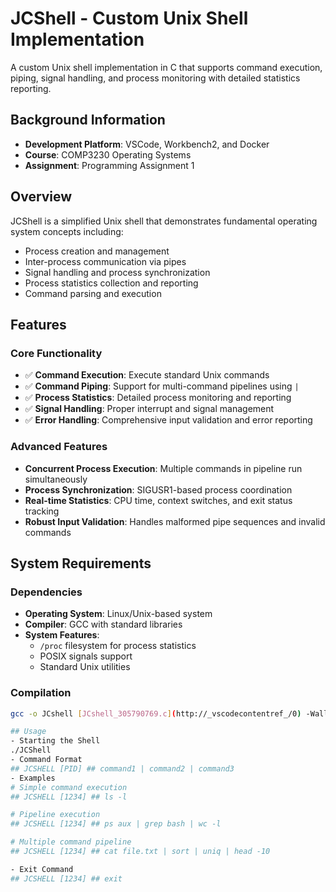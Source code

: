 # JCShell - Custom Unix Shell Implementation

A custom Unix shell implementation in C that supports command execution, piping, signal handling, and process monitoring with detailed statistics reporting.

## Background Information
- **Development Platform**: VSCode, Workbench2, and Docker
- **Course**: COMP3230 Operating Systems
- **Assignment**: Programming Assignment 1

## Overview

JCShell is a simplified Unix shell that demonstrates fundamental operating system concepts including:
- Process creation and management
- Inter-process communication via pipes
- Signal handling and process synchronization
- Process statistics collection and reporting
- Command parsing and execution

## Features

### Core Functionality
- ✅ **Command Execution**: Execute standard Unix commands
- ✅ **Command Piping**: Support for multi-command pipelines using `|`
- ✅ **Process Statistics**: Detailed process monitoring and reporting
- ✅ **Signal Handling**: Proper interrupt and signal management
- ✅ **Error Handling**: Comprehensive input validation and error reporting

### Advanced Features
- **Concurrent Process Execution**: Multiple commands in pipeline run simultaneously
- **Process Synchronization**: SIGUSR1-based process coordination
- **Real-time Statistics**: CPU time, context switches, and exit status tracking
- **Robust Input Validation**: Handles malformed pipe sequences and invalid commands

## System Requirements

### Dependencies
- **Operating System**: Linux/Unix-based system
- **Compiler**: GCC with standard libraries
- **System Features**: 
  - `/proc` filesystem for process statistics
  - POSIX signals support
  - Standard Unix utilities

### Compilation
```bash
gcc -o JCshell [JCshell_305790769.c](http://_vscodecontentref_/0) -Wall -Wextra

## Usage
- Starting the Shell
./JCShell
- Command Format
## JCSHELL [PID] ## command1 | command2 | command3
- Examples 
# Simple command execution
## JCSHELL [1234] ## ls -l

# Pipeline execution
## JCSHELL [1234] ## ps aux | grep bash | wc -l

# Multiple command pipeline
## JCSHELL [1234] ## cat file.txt | sort | uniq | head -10

- Exit Command 
## JCSHELL [1234] ## exit






